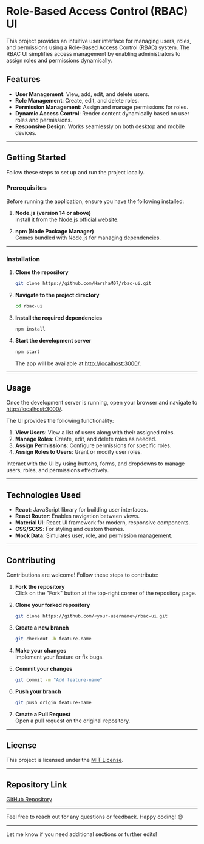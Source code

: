 
# Role-Based Access Control (RBAC) UI

This project provides an intuitive user interface for managing users, roles, and permissions using a Role-Based Access Control (RBAC) system. The RBAC UI simplifies access management by enabling administrators to assign roles and permissions dynamically.

## Features

- **User Management**: View, add, edit, and delete users.
- **Role Management**: Create, edit, and delete roles.
- **Permission Management**: Assign and manage permissions for roles.
- **Dynamic Access Control**: Render content dynamically based on user roles and permissions.
- **Responsive Design**: Works seamlessly on both desktop and mobile devices.

---

## Getting Started

Follow these steps to set up and run the project locally.

### Prerequisites

Before running the application, ensure you have the following installed:

1. **Node.js (version 14 or above)**  
   Install it from the [Node.js official website](https://nodejs.org/).

2. **npm (Node Package Manager)**  
   Comes bundled with Node.js for managing dependencies.

---

### Installation

1. **Clone the repository**  
   ```bash
   git clone https://github.com/HarshaM07/rbac-ui.git
   ```

2. **Navigate to the project directory**  
   ```bash
   cd rbac-ui
   ```

3. **Install the required dependencies**  
   ```bash
   npm install
   ```

4. **Start the development server**  
   ```bash
   npm start
   ```

   The app will be available at [http://localhost:3000/](http://localhost:3000/).

---

## Usage

Once the development server is running, open your browser and navigate to [http://localhost:3000/](http://localhost:3000/).  

The UI provides the following functionality:

1. **View Users**: View a list of users along with their assigned roles.
2. **Manage Roles**: Create, edit, and delete roles as needed.
3. **Assign Permissions**: Configure permissions for specific roles.
4. **Assign Roles to Users**: Grant or modify user roles.

Interact with the UI by using buttons, forms, and dropdowns to manage users, roles, and permissions effectively.

---

## Technologies Used

- **React**: JavaScript library for building user interfaces.
- **React Router**: Enables navigation between views.
- **Material UI**: React UI framework for modern, responsive components.
- **CSS/SCSS**: For styling and custom themes.
- **Mock Data**: Simulates user, role, and permission management.

---

## Contributing

Contributions are welcome! Follow these steps to contribute:

1. **Fork the repository**  
   Click on the "Fork" button at the top-right corner of the repository page.

2. **Clone your forked repository**  
   ```bash
   git clone https://github.com/<your-username>/rbac-ui.git
   ```

3. **Create a new branch**  
   ```bash
   git checkout -b feature-name
   ```

4. **Make your changes**  
   Implement your feature or fix bugs.

5. **Commit your changes**  
   ```bash
   git commit -m "Add feature-name"
   ```

6. **Push your branch**  
   ```bash
   git push origin feature-name
   ```

7. **Create a Pull Request**  
   Open a pull request on the original repository.

---

## License

This project is licensed under the [MIT License](LICENSE).

---

## Repository Link

[GitHub Repository](https://github.com/HarshaM07/rbac-ui.git)

---

Feel free to reach out for any questions or feedback. Happy coding! 😊

--- 

Let me know if you need additional sections or further edits!
